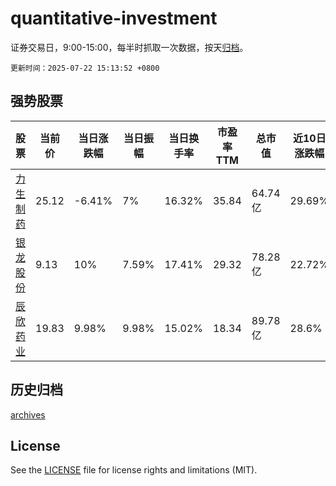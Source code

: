 # quantitative-investment

证券交易日，9:00-15:00，每半时抓取一次数据，按天[归档](archives)。

`更新时间：2025-07-22 15:13:52 +0800`

## 强势股票

|股票|当前价|当日涨跌幅|当日振幅|当日换手率|市盈率TTM|总市值|近10日涨跌幅|
|----|----|----|----|----|----|----|----|
|[力生制药](https://xueqiu.com/S/SZ002393)|25.12|-6.41%|7%|16.32%|35.84|64.74亿|29.69%|
|[银龙股份](https://xueqiu.com/S/SH603969)|9.13|10%|7.59%|17.41%|29.32|78.28亿|22.72%|
|[辰欣药业](https://xueqiu.com/S/SH603367)|19.83|9.98%|9.98%|15.02%|18.34|89.78亿|28.6%|

## 历史归档

[archives](archives)

## License

See the [LICENSE](LICENSE) file for license rights and limitations (MIT).